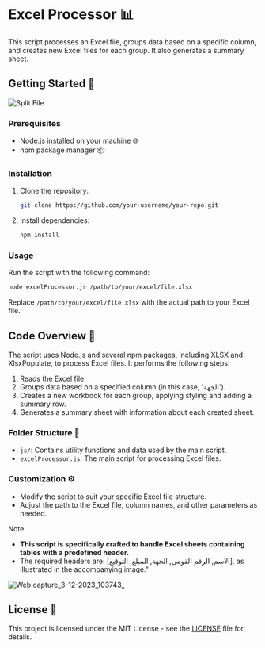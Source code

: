 # Excel Processor 📊

This script processes an Excel file, groups data based on a specific column, and creates new Excel files for each group. It also generates a summary sheet.

## Getting Started 🚀




![Split File](https://github.com/Ak-ram/excel-processor/assets/69124951/31032b55-6b66-4d3d-9273-77bbf9c829f4)











### Prerequisites

- Node.js installed on your machine 🌐
- npm package manager 📦

### Installation

1. Clone the repository:

   ```bash
   git clone https://github.com/your-username/your-repo.git
   ```

2. Install dependencies:

   ```bash
   npm install
   ```

### Usage

Run the script with the following command:

```bash
node excelProcessor.js /path/to/your/excel/file.xlsx
```

Replace `/path/to/your/excel/file.xlsx` with the actual path to your Excel file.

## Code Overview 🧐

The script uses Node.js and several npm packages, including XLSX and XlsxPopulate, to process Excel files. It performs the following steps:

1. Reads the Excel file.
2. Groups data based on a specified column (in this case, 'الجهة').
3. Creates a new workbook for each group, applying styling and adding a summary row.
4. Generates a summary sheet with information about each created sheet.

### Folder Structure 📁

- `js/`: Contains utility functions and data used by the main script.
- `excelProcessor.js`: The main script for processing Excel files.

### Customization ⚙️

- Modify the script to suit your specific Excel file structure.
- Adjust the path to the Excel file, column names, and other parameters as needed.


> [!note]
> - **This script is specifically crafted to handle Excel sheets containing tables with a predefined header.**
> - The required headers are: [الاسم, الرقم القومى, الجهة, المبلغ, التوقيع], as illustrated in the accompanying image."
>   
>  ![Web capture_3-12-2023_103743_](https://github.com/Ak-ram/excel-processor/assets/69124951/a0e43b88-466f-4dd3-93e5-56c4775bdcae)

## License 📜

This project is licensed under the MIT License - see the [LICENSE](LICENSE) file for details.


